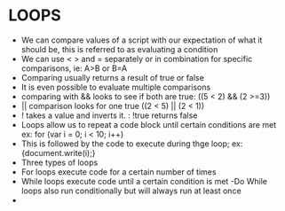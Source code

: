 # LOOPS
- We can compare values of a script with our expectation of what it should be, this is referred to as evaluating a condition
- We can use < > and = separately or in combination for specific comparisons, ie: A>B or B<A or B>=A
- Comparing usually returns a result of true or false
- It is even possible to evaluate multiple comparisons
- comparing with && looks to see if both are true: ((5 < 2) && (2 >=3))
- || comparison looks for one true ((2 < 5) || (2 < 1))
- ! takes a value and inverts it. : !true returns false
- Loops allow us to repeat a code block until certain conditions are met ex: for (var i = 0; i < 10; i++)      
- This is followed by the code to execute during thge loop; ex: {document.write(i);}
- Three types of loops 
- For loops execute code for a certain number of times
- While loops execute code until a certain condition is met
-Do While loops also run conditionally but will always run at least once
-                                                                                                    
